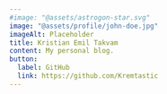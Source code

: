 ```yaml
---
#image: "@assets/astrogon-star.svg"
image: "@assets/profile/john-doe.jpg"
imageAlt: Placeholder
title: Kristian Emil Takvam
content: My personal blog.
button:
  label: GitHub
  link: https://github.com/Kremtastic
---
```

